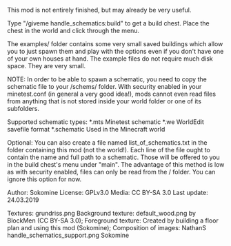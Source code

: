 
This mod is not entirely finished, but may already be very useful.

Type "/giveme handle_schematics:build" to get a build chest.
Place the chest in the world and click through the menu.

The examples/ folder contains some very small saved buildings which
allow you to just spawn them and play with the options even if you
don't have one of your own houses at hand. The example files do
not require much disk space. They are very small.

NOTE: In order to be able to spawn a schematic, you need to copy
the schematic file to your <WORLDNAME>/schems/ folder. With security
enabled in your minetest.conf (in general a very good idea!), mods
cannot even read files from anything that is not stored inside your
world folder or one of its subfolders.

Supported schematic types:
	*.mts		Minetest schematic
	*.we		WorldEdit savefile format
	*.schematic	Used in the Minecraft world

Optional: You can also create a file named
	list_of_schematics.txt
in the folder containing this mod (not the world!).
Each line of the file ought to contain the name and full path to a schematic.
Those will be offered to you in the build chest's menu under "main".
The advantage of this method is low as with security enabled, files can only
be read from the <WORLDNAME>/ folder. You can ignore this option for now.

Author:  Sokomine
License: GPLv3.0
Media:   CC BY-SA 3.0
Last update: 24.03.2019

Textures:
grundriss.png Background texture: default_wood.png by BlockMen (CC BY-SA 3.0);
              Foreground texture: Created by building a floor plan and using this mod (Sokomine);
              Composition of images: NathanS
handle_schematics_support.png Sokomine
